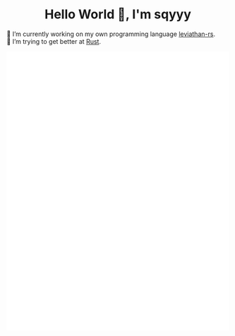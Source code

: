 <h1 align="center">
Hello World 👋, I'm sqyyy
</h1>

🔭 I’m currently working on my own programming language [leviathan-rs](https://github.com/sqyyy-jar/leviathan-rs).  
🦀 I’m trying to get better at [Rust](https://rust-lang.org).


![Metrics](/github-metrics.svg)

